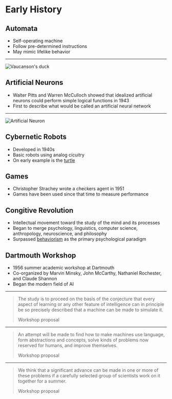 Early History
=============

Automata
--------

- Self-operating machine
- Follow pre-determined instructions
- May mimic lifelike behavior

---

![Vaucanson's duck](https://upload.wikimedia.org/wikipedia/commons/thumb/8/8f/Digesting_Duck.jpg/483px-Digesting_Duck.jpg)

Artificial Neurons
------------------

- Walter Pitts and Warren McCulloch showed that idealized artificial neurons could perform simple logical functions in 1943
- First to describe what would be called an artificial neural network

---

![Artificial Neuron](https://upload.wikimedia.org/wikipedia/commons/thumb/c/c6/Artificial_neuron_structure.svg/1024px-Artificial_neuron_structure.svg.png)

Cybernetic Robots
-----------------

- Developed in 1940s
- Basic robots using analog cicuitry
- On early example is the [turtle](https://en.wikipedia.org/wiki/Turtle_(robot))

Games
-----

- Christopher Strachey wrote a checkers agent in 1951
- Games have been used since that time to measure performance

Congitive Revolution
--------------------

- Intellectual movement toward the study of the mind and its processes
- Began to merge psychology, linguistics, computer science, anthropology, neuroscience, and philosophy
- Surpassed [behaviorism](https://en.wikipedia.org/wiki/Behaviorism) as the primary psychological paradigm

Dartmouth Workshop
------------------

- 1956 summer academic workshop at Dartmouth
- Co-organized by Marvin Minsky, John McCarthy, Nathaniel Rochester, and Claude Shannon
- Began the modern field of AI

---

> The study is to proceed on the basis of the conjecture that every aspect of learning or any other feature of intelligence can in principle be so precisely described that a machine can be made to simulate it.
>
> Workshop proposal

---

> An attempt will be made to find how to make machines use language, form abstractions and concepts, solve kinds of problems now reserved for humans, and improve themselves.
>
> Workshop proposal

---

> We think that a significant advance can be made in one or more of these problems if a carefully selected group of scientists work on it together for a summer.
>
> Workshop proposal
